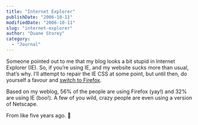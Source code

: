 ```yaml
---
title: "Internet Explorer"
publishDate: "2006-10-11"
modifiedDate: "2006-10-11"
slug: "internet-explorer"
author: "Duane Storey"
category:
  - "Journal"
---
```


Someone pointed out to me that my blog looks a bit stupid in Internet Explorer (IE). So, if you’re using IE, and my website sucks more than usual, that’s why. I’ll attempt to repair the IE CSS at some point, but until then, do yourself a favour and [switch to Firefox](http://www.mozilla.com/firefox/).

Based on my weblog, 56% of the people are using Firefox (yay!) and 32% are using IE (boo!). A few of you wild, crazy people are even using a version of Netscape.

From like five years ago. 🙁